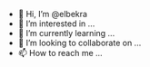 - 👋 Hi, I’m @elbekra
- 👀 I’m interested in ...
- 🌱 I’m currently learning ...
- 💞️ I’m looking to collaborate on ...
- 📫 How to reach me ...

<!---
elbekra/elbekra is a ✨ special ✨ repository because its `README.md` (this file) appears on your GitHub profile.
You can click the Preview link to take a look at your changes.
--->
